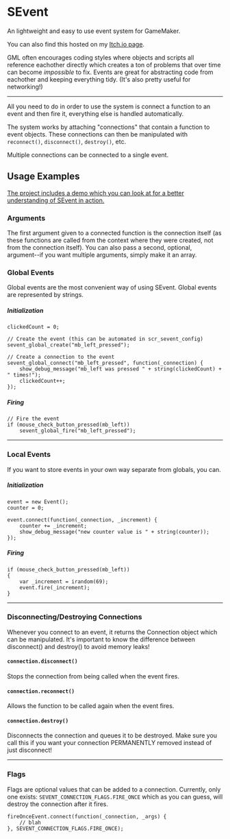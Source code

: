
# SEvent
An lightweight and easy to use event system for GameMaker.

You can also find this hosted on my [Itch.io page](https://stoozey.itch.io/sevent).

GML often encourages coding styles where objects and scripts all reference eachother directly which creates a ton of problems that over time can become _impossible_ to fix.
Events are great for abstracting code from eachother and keeping everything tidy. (It's also pretty useful for networking!)

---

All you need to do in order to use the system is connect a function to an event and then fire it, everything else is handled automatically.

The system works by attaching "connections" that contain a function to event objects. These connections can then be manipulated with `reconnect()`, `disconnect()`, `destroy()`, etc. 

Multiple connections can be connected to a single event.

## Usage Examples
[The project includes a demo which you can look at for a better understanding of SEvent in action.](https://github.com/stoozey/SEvent/tree/main/objects/obj_sevent_demo)

### Arguments
The first argument given to a connected function is the connection itself (as these functions are called from the context where they were created, not from the connection itself). You can also pass a second, optional, argument--if you want multiple arguments, simply make it an array.

### Global Events
Global events are the most convenient way of using SEvent. Global events are represented by strings.
#####  Initialization
```
clickedCount = 0;

// Create the event (this can be automated in scr_sevent_config)
sevent_global_create("mb_left_pressed");

// Create a connection to the event
sevent_global_connect("mb_left_pressed", function(_connection) {
	show_debug_message("mb_left was pressed " + string(clickedCount) + " times!");
	clickedCount++;
});
```
##### Firing
```
// Fire the event
if (mouse_check_button_pressed(mb_left))
	sevent_global_fire("mb_left_pressed");
```
---
### Local Events
If you want to store events in your own way separate from globals, you can.
##### Initialization
```
event = new Event();
counter = 0;

event.connect(function(_connection, _increment) {
	counter += _increment;
	show_debug_message("new counter value is " + string(counter));
});
```
##### Firing
```
if (mouse_check_button_pressed(mb_left))
{
	var _increment = irandom(69);
	event.fire(_increment);
}
```
---
### Disconnecting/Destroying Connections
Whenever you connect to an event, it returns the Connection object which can be manipulated.
It's important to know the difference between disconnect() and destroy() to avoid memory leaks!

#### `connection.disconnect()`
Stops the connection from being called when the event fires.

#### `connection.reconnect()`
Allows the function to be called again when the event fires.

#### `connection.destroy()`
Disconnects the connection and queues it to be destroyed.
Make sure you call this if you want your connection PERMANENTLY removed instead of just disconnect! 

---
### Flags
Flags are optional values that can be added to a connection. Currently, only one exists: `SEVENT_CONNECTION_FLAGS.FIRE_ONCE` which as you can guess, will destroy the connection after it fires.
```
fireOnceEvent.connect(function(_connection, _args) {
	// blah
}, SEVENT_CONNECTION_FLAGS.FIRE_ONCE);
```
